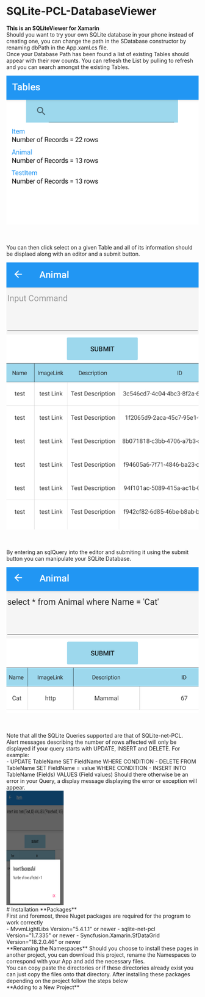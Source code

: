 # SQLite-PCL-DatabaseViewer
**This is an SQLiteViewer for Xamarin** <br />
Should you want to try your own SQLite database in your phone instead of creating one, you can change the path in the SDatabase constructor by renaming dbPath in the App.xaml.cs file.<br />
Once your Database Path has been found a list of existing Tables should appear with their row counts. You can refresh the List by pulling to refresh and you can search amongst the existing Tables. <br />
<p align="center">
<img src="Images/ListOfTables.png">
</p>
<br />
<br />
You can then click select on a given Table and all of its information should be displaed along with an editor and a submit button. <br/>
<p align="center">
<img src="Images/ExampleAnimalTable.png">
</p>
<br />
<br />
By entering an sqlQuery into the editor and submiting it using the submit button you can manipulate your SQLite Database. <br />
<p align="center">
<img src="Images/ExampleCatSearch.png">
</p>
<br />
<br />
Note that all the SQLite Queries supported are that of SQLite-net-PCL. <br />
Alert messages describing the number of rows affected will only be displayed if your query starts with UPDATE, INSERT and DELETE. For example:<br />
- UPDATE TableName SET FieldName WHERE CONDITION 
- DELETE FROM TableName SET FieldName = value WHERE CONDITION
- INSERT INTO TableName (Fields) VALUES (Field values)
Should there otherwise be an error in your Query, a display message displaying the error or exception will appear.
<br />
<img src="Images/InsertExample.png"  width= "150" height = "300">
<br />
# Installation
**Packages** <br />
First and foremost, three Nuget packages are required for the program to work correctly <br />
- MvvmLightLibs Version="5.4.1.1" or newer
- sqlite-net-pcl Version="1.7.335" or newer 
- Syncfusion.Xamarin.SfDataGrid Version="18.2.0.46" or newer <br />
**Renaming the Namespaces**
Should you choose to install these pages in another project, you can download this project, rename the Namespaces to correspond with your App and add the necessary files.<br /> 
You can copy paste the directories or if these directories already exist you can just copy the files onto that directory. 
After installing these packages depending on the project follow the steps below <br />
**Adding to a New Project**<br />

